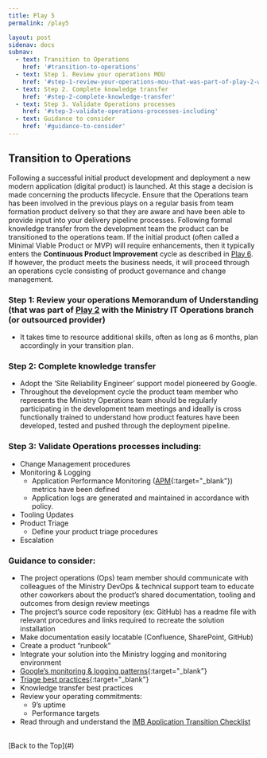 ```yaml
---
title: Play 5
permalink: /play5

layout: post
sidenav: docs
subnav: 
  - text: Transition to Operations
    href: '#transition-to-operations'
  - text: Step 1. Review your operations MOU 
    href: '#step-1-review-your-operations-mou-that-was-part-of-play-2-with-the-ministry-it-operations-branch-or-outsourced-provider'
  - text: Step 2. Complete knowledge transfer
    href: '#step-2-complete-knowledge-transfer'
  - text: Step 3. Validate Operations processes
    href: '#step-3-validate-operations-processes-including'
  - text: Guidance to consider
    href: '#guidance-to-consider'
---
```

## Transition to Operations
Following a successful initial product development and deployment a new modern application (digital product) is launched. At this stage a decision is made  concerning the products lifecycle. Ensure that the Operations team has been involved in the previous plays on a regular basis from team formation product delivery so that they are aware and have been able to provide input into your delivery pipeline processes. Following formal  knowledge transfer from the development team the product can be transitioned to the operations team. If the initial product (often called a Minimal Viable Product or MVP) will require enhancements, then it typically enters the **Continuous Product Improvement** cycle as described in [Play 6](/CITZ-IMB-playbook/play6). If however, the product meets the business needs, it will proceed through an operations cycle consisting of product governance and change management. 

### Step 1: Review your operations Memorandum of Understanding (that was part of [Play 2](/CITZ-IMB-playbook/play2) with the Ministry IT Operations branch (or outsourced provider)
- It takes time to resource additional skills, often as long as 6 months, plan accordingly in your transition plan.

### Step 2: Complete knowledge transfer
- Adopt the ‘Site Reliability Engineer’ support model pioneered by Google.
- Throughout the development cycle the product team member who represents the Ministry Operations team should be regularly participating in the development team meetings and ideally is cross functionally trained to understand how product features have been developed, tested and pushed through the deployment pipeline.

### Step 3: Validate Operations processes including:
- Change Management procedures
- Monitoring & Logging
  - Application Performance Monitoring ([APM](https://www.ea.oit.va.gov/EAOIT/docs/Oct_2016_Release_Docs/APM-2-2.pdf){:target="_blank"}) metrics have been defined
  - Application logs are generated and maintained in accordance with policy. 
- Tooling Updates
- Product Triage
  - Define your product triage procedures
- Escalation

### Guidance to consider:
-	The project operations (Ops) team member should communicate with colleagues of the Ministry DevOps & technical support team to educate other coworkers about the product’s shared documentation, tooling and outcomes from design review meetings
-	The project’s source code repository (ex: GitHub) has a readme file with relevant procedures and links required to recreate the solution installation
-	Make documentation easily locatable (Confluence, SharePoint, GitHub)
-	Create a product “runbook”
-	Integrate your solution into the Ministry logging and monitoring environment 
- [Google’s monitoring & logging patterns](https://cloud.google.com/solutions/hybrid-and-multi-cloud-monitoring-and-logging-patterns){:target="_blank"}
- [Triage best practices](https://dzone.com/articles/agility-meets-process-how-to-triage-requests-to-ef){:target="_blank"}
- Knowledge transfer best practices
- Review your operating commitments:
  - 9’s uptime
  - Performance targets
- Read through and understand the <a target="_blank" href="/CITZ-IMB-playbook/docs/IMB-Application-Transition-Checklist.pdf">IMB Application Transition Checklist</a>

<br/>
[Back to the Top](#)